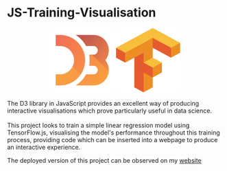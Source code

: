 # JS-Training-Visualisation

<p align="center">
  <img src="assets/d3.png" target="" width="150" height="150" /></img>
  <img src="assets/tf.png" target="" width="150" height="150" /></img>
</p>

The D3 library in JavaScript provides an excellent way of producing interactive visualisations which prove particularly useful in data science.
<br><br>
This project looks to train a simple linear regression model using TensorFlow.js, visualising the model's performance throughout this training process, providing code which can be inserted into a webpage to produce an interactive experience.

The deployed version of this project can be observed on my <a href="https://syrekgmr.github.io" target="_blank"/> website </a>
